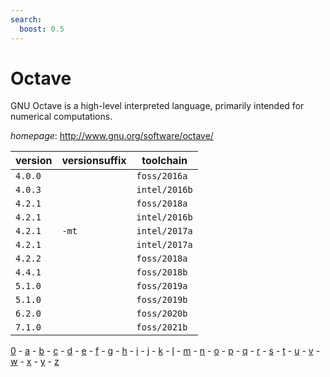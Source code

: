 ```yaml
---
search:
  boost: 0.5
---
```

# Octave

GNU Octave is a high-level interpreted language, primarily intended for numerical computations.

*homepage*: <http://www.gnu.org/software/octave/>

version | versionsuffix | toolchain
--------|---------------|----------
``4.0.0`` |  | ``foss/2016a``
``4.0.3`` |  | ``intel/2016b``
``4.2.1`` |  | ``foss/2018a``
``4.2.1`` |  | ``intel/2016b``
``4.2.1`` | ``-mt`` | ``intel/2017a``
``4.2.1`` |  | ``intel/2017a``
``4.2.2`` |  | ``foss/2018a``
``4.4.1`` |  | ``foss/2018b``
``5.1.0`` |  | ``foss/2019a``
``5.1.0`` |  | ``foss/2019b``
``6.2.0`` |  | ``foss/2020b``
``7.1.0`` |  | ``foss/2021b``

[0](../0/index.md) - [a](../a/index.md) - [b](../b/index.md) - [c](../c/index.md) - [d](../d/index.md) - [e](../e/index.md) - [f](../f/index.md) - [g](../g/index.md) - [h](../h/index.md) - [i](../i/index.md) - [j](../j/index.md) - [k](../k/index.md) - [l](../l/index.md) - [m](../m/index.md) - [n](../n/index.md) - [o](../o/index.md) - [p](../p/index.md) - [q](../q/index.md) - [r](../r/index.md) - [s](../s/index.md) - [t](../t/index.md) - [u](../u/index.md) - [v](../v/index.md) - [w](../w/index.md) - [x](../x/index.md) - [y](../y/index.md) - [z](../z/index.md)

